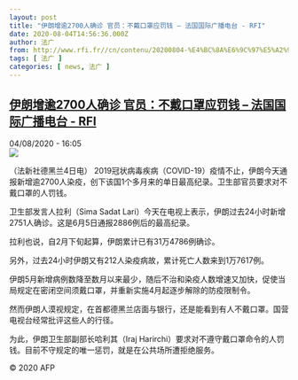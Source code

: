 ```yaml
---
layout: post
title: "伊朗增逾2700人确诊 官员：不戴口罩应罚钱 – 法国国际广播电台 - RFI"
date: 2020-08-04T14:56:36.000Z
author: 法广
from: http://www.rfi.fr//cn/contenu/20200804-%E4%BC%8A%E6%9C%97%E5%A2%9E%E9%80%BE2700%E4%BA%BA%E7%A1%AE%E8%AF%8A-%E5%AE%98%E5%91%98%E4%B8%8D%E6%88%B4%E5%8F%A3%E7%BD%A9%E5%BA%94%E7%BD%9A%E9%92%B1
tags: [ 法广 ]
categories: [ news, 法广 ]
---
```

<!--1596552996000-->
[伊朗增逾2700人确诊 官员：不戴口罩应罚钱 – 法国国际广播电台 - RFI](http://www.rfi.fr//cn/contenu/20200804-%E4%BC%8A%E6%9C%97%E5%A2%9E%E9%80%BE2700%E4%BA%BA%E7%A1%AE%E8%AF%8A-%E5%AE%98%E5%91%98%E4%B8%8D%E6%88%B4%E5%8F%A3%E7%BD%A9%E5%BA%94%E7%BD%9A%E9%92%B1)
------

<div>
<div>04/08/2020 - 16:05</div><img src="https://s.rfi.fr/media/display/9916655e-d660-11ea-bdbb-005056bff430/w:310/p:16x9/int0013b.200804220503.jpg"><div class="t-content__body u-clearfix"><div class="m-interstitial"></div><p>（法新社德黑兰4日电）    2019冠状病毒疾病（COVID-19）疫情不止，伊朗今天通报新增逾2700人染疫，创下该国1个多月来的单日最高纪录。卫生部官员要求对不戴口罩的人罚钱。</p><p>    卫生部发言人拉利（Sima Sadat Lari）今天在电视上表示，伊朗过去24小时新增2751人确诊。这是6月5日通报2886例后的最高纪录。</p><p>    拉利也说，自2月下旬起算，伊朗累计已有31万4786例确诊。</p><p>    另外，过去24小时伊朗又有212人染疫病故，累计死亡人数来到1万7617例。</p><p>    伊朗5月新增病例数降至数月以来最少，随后不治和染疫人数增速又加快，促使当局规定在密闭空间须戴口罩，并重新实施4月起逐步解除的防疫限制令。</p><p>    然而伊朗人漠视规定，在首都德黑兰店面与银行，还是能看到有人不戴口罩。国营电视台经常批评这些人的行径。</p><p>    为此，伊朗卫生部副部长哈利其（Iraj Harirchi）要求对不遵守戴口罩命令的人罚钱。目前不守规定的唯一惩罚，就是在公共场所遭拒绝服务。</p><p class="t-copyright">© 2020 AFP</p>        </div>
</div>
